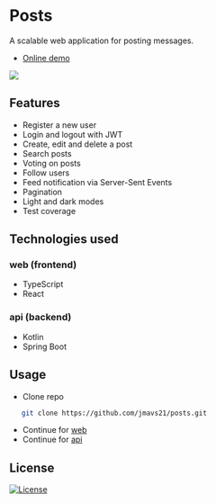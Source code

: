# Posts

A scalable web application for posting messages.

- [Online demo](https://limitless-refuge-35645.herokuapp.com/posts)

![](example.gif)

## Features

- Register a new user
- Login and logout with JWT
- Create, edit and delete a post
- Search posts
- Voting on posts
- Follow users
- Feed notification via Server-Sent Events
- Pagination
- Light and dark modes
- Test coverage

## Technologies used

### web (frontend)

- TypeScript
- React

### api (backend)

- Kotlin
- Spring Boot

## Usage

- Clone repo

```sh
   git clone https://github.com/jmavs21/posts.git
```

- Continue for [web](https://github.com/jmavs21/posts/tree/master/web)
- Continue for [api](https://github.com/jmavs21/posts/tree/master/api)

## License

[![License](https://img.shields.io/badge/license-MIT-blue.svg)](/LICENSE)

